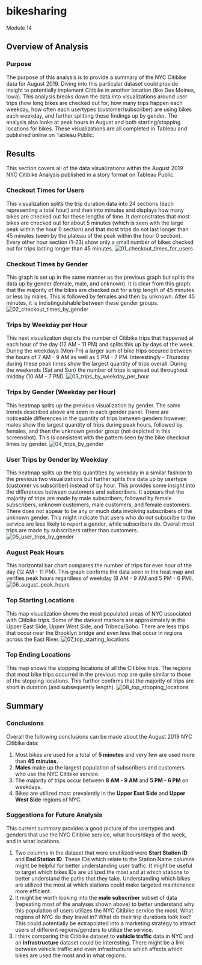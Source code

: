 # bikesharing

Module 14

## Overview of Analysis

### Purpose
The purpose of this analysis is to provide a summary of the NYC Citibike data for August 2019. Diving into this particular dataset could provide insight to potentially implement Citibike in another location (like Des Moines, Iowa). This analysis breaks down the data into visualizations around user trips (how long bikes are checked out for, how many trips happen each weekday, how often each usertypes (customer/subscriber) are using bikes each weekday, and further splitting these findings up by gender. The analysis also looks at peak hours in August and both starting/stopping locations for bikes. These visualizations are all completed in Tableau and published online on Tableau Public.  

## Results
This section covers all of the data visualizations within the August 2019 NYC Citibike Analysis published in a story format on Tableau Public.

### Checkout Times for Users
This visualization splits the trip duration data into 24 sections (each representing a total hour) and then into minutes and displays how many bikes are checked out for these lengths of time. It demonstrates that most bikes are checked out for about 5 minutes (which is seen with the large peak within the hour 0 section) and that most trips do not last longer than 45 minutes (seen by the plateau of the peak within the hour 0 section). Every other hour section (1-23) show only a small number of bikes checked out for trips lasting longer than 45 minutes.
![01_checkout_times_for_users](https://user-images.githubusercontent.com/107309793/190936127-a2e9fd1d-ce7b-4350-913b-51f506d9ac7a.png)

### Checkout Times by Gender
This graph is set up in the same manner as the previous graph but splits the data up by gender (female, male, and unknown). It is clear from this graph that the majority of the bikes are checked out for a trip length of 45 minutes or less by males. This is followed by females and then by unknown. After 45 minutes, it is indistinguishable between these gender groups.
![02_checkout_times_by_gender](https://user-images.githubusercontent.com/107309793/190936131-5af950f4-9e1c-4d37-9d5a-dbe07482e055.png)

### Trips by Weekday per Hour
This next visualization depicts the number of Citibike trips that happened at each hour of the day (12 AM - 11 PM) and splits this up by days of the week. During the weekdays (Mon-Fri) a larger sum of bike trips occured between the hours of 7 AM - 9 AM as well as 5 PM - 7 PM. Interestingly - Thursday during these peak times show the largest quantity of trips overall. During the weekends (Sat and Sun) the number of trips is spread out throughout midday (10 AM - 7 PM).
![03_trips_by_weekday_per_hour](https://user-images.githubusercontent.com/107309793/190936135-a8db2cd8-5e87-46c3-8f27-6a3ded524256.png)

### Trips by Gender (Weekday per Hour)
This heatmap splits up the previous visualization by gender. The same trends described above are seen in each gender panel. There are noticeable differences in the quantity of trips between genders however; males show the largest quantity of trips during peak hours, followed by females, and then the unknown gender group (not depicted in this screenshot). This is consistent with the pattern seen by the bike checkout times by gender.
![04_trips_by_gender](https://user-images.githubusercontent.com/107309793/190936139-29020159-a040-4ccd-a525-39648d7ed47d.png)

### User Trips by Gender by Weekday
This heatmap splits up the trip quantities by weekday in a similar fashion to the previous two visualizations but further splits this data up by usertype (customer vs subscriber) instead of by hour. This provides some insight into the differences between customers and subscribers. It appears that the majority of trips are made by male subscribers, followed by female subscribers, unknown customers, male customers, and female customers. There does not appear to be any or much data involving subscribers of the unknown gender. This might indicate that users who do not subscribe to the service are less likely to report a gender, while subscribers do. Overall most trips are made by subscribers rather than customers.
![05_user_trips_by_gender](https://user-images.githubusercontent.com/107309793/190936144-c5dbd4a2-7f0c-4cbb-b83d-ab45e1f56b80.png)

### August Peak Hours
This horizontal bar chart compares the number of trips for ever hour of the day (12 AM - 11 PM). This graph confirms the data seen in the heat map and verifies peak hours regardless of weekday (8 AM - 9 AM and 5 PM - 6 PM).
![06_august_peak_hours](https://user-images.githubusercontent.com/107309793/190936149-28a9b926-1b26-4e13-928d-d2188084457a.png)

### Top Starting Locations
This map visualization shows the most populated areas of NYC associated with Citibike trips. Some of the darkest markers are approximately in the Upper East Side, Upper West Side, and Tribeca/Soho. There are less trips that occur near the Brooklyn bridge and even less that occur in regions across the East River.
![07_top_starting_locations](https://user-images.githubusercontent.com/107309793/190936154-90fbd8b5-40fd-4407-b80d-e1d19992542a.png)

### Top Ending Locations
This map shows the stopping locations of all the Citibike trips. The regions that most bike trips occurred in the previous map are quite similar to those of the stopping locations. This further confirms that the majority of trips are short in duration (and subsequently length).
![08_top_stopping_locations](https://user-images.githubusercontent.com/107309793/190936166-83171d43-70f1-4c5f-a434-100b077b380d.png)

## Summary

### Conclusions
Overall the following conclusions can be made about the August 2019 NYC Citibike data:
1) Most bikes are used for a total of **5 minutes** and very few are used more than **45 minutes**.
2) **Males** make up the largest population of subscribers and customers who use the NYC Citibike service.
3) The majority of trips occur between **8 AM - 9 AM** and **5 PM - 6 PM** on weekdays.
4) Bikes are utilized most prevalently in the **Upper East Side** and **Upper West Side** regions of NYC.

### Suggestions for Future Analysis
This current summary provides a good picture of the usertypes and genders that use the NYC Citibike service, what hours/days of the week, and in what locations.

1) Two columns in the dataset that were unutilized were **Start Station ID** and **End Station ID**. These IDs which relate to the Station Name columns might be helpful for better understanding user traffic. It might be useful to target which bikes IDs are utilized the most and at which stations to better understand the paths that they take. Understanding which bikes are utilized the most at which stations could make targeted maintenance more efficient.
2) It might be worth looking into the **male subscriber** subset of data (repeating most of the analyses shown above) to better understand why this population of users utilizes the NYC Citibike service the most. What regions of NYC do they travel in? What do their trip durations look like? This could potentially be extrapolated into a marketing strategy to attract users of different regions/genders to utilize the service.
3) I think comparing this Citibike dataset to **vehicle traffic** data in NYC and an **infrastructure** dataset could be interesting. There might be a link between vehicle traffic and even infrastructure which affects which bikes are used the most and in what regions.
